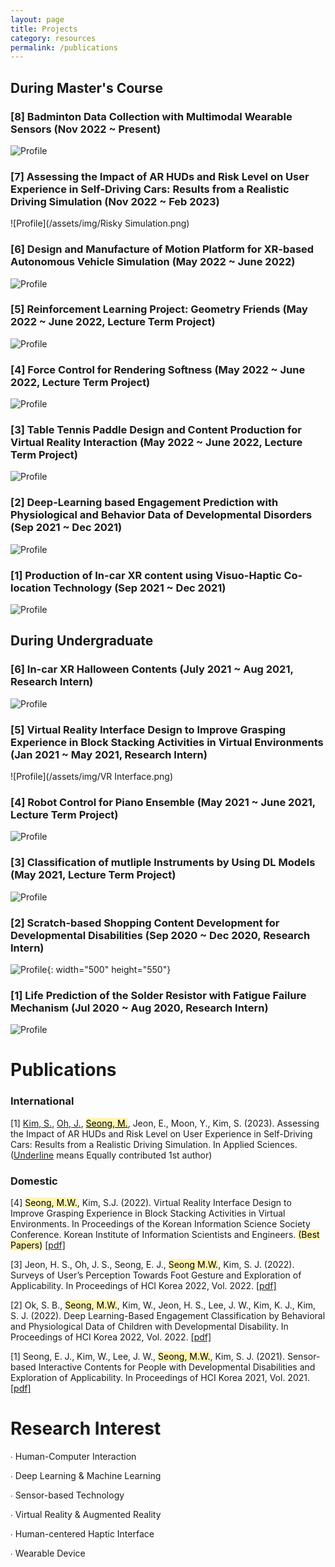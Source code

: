 ```yaml
---
layout: page
title: Projects
category: resources
permalink: /publications
---
```

## During Master's Course



### [8] Badminton Data Collection with Multimodal Wearable Sensors (Nov 2022 ~ Present)
![Profile](/assets/img/badminton.gif)

### [7] Assessing the Impact of AR HUDs and Risk Level on User Experience in Self-Driving Cars: Results from a Realistic Driving Simulation (Nov 2022 ~ Feb 2023)
![Profile](/assets/img/Risky Simulation.png)

### [6] Design and Manufacture of Motion Platform for XR-based Autonomous Vehicle Simulation (May 2022 ~ June 2022)
![Profile](/assets/img/MotionSimulator.jpg)

### [5] Reinforcement Learning Project: Geometry Friends (May 2022 ~ June 2022, Lecture Term Project)
![Profile](/assets/img/RL.png)

### [4] Force Control for Rendering Softness (May 2022 ~ June 2022, Lecture Term Project)
![Profile](/assets/img/RobotControl.png)

### [3] Table Tennis Paddle Design and Content Production for Virtual Reality Interaction (May 2022 ~ June 2022, Lecture Term Project)
![Profile](/assets/img/VRTableTennis.png)
  
### [2] Deep-Learning based Engagement Prediction with Physiological and Behavior Data of Developmental Disorders  (Sep 2021 ~ Dec 2021)
![Profile](/assets/img/DL.png)

### [1] Production of In-car XR content using Visuo-Haptic Co-location Technology (Sep 2021 ~ Dec 2021)
![Profile](/assets/img/SR.gif)


## During Undergraduate

### [6] In-car XR Halloween Contents (July 2021 ~ Aug 2021, Research Intern)
![Profile](/assets/img/XRcontents.gif)

### [5] Virtual Reality Interface Design to Improve Grasping Experience in Block Stacking Activities in Virtual Environments (Jan 2021 ~ May 2021, Research Intern)
![Profile](/assets/img/VR Interface.png)

### [4] Robot Control for Piano Ensemble (May 2021 ~ June 2021, Lecture Term Project)
![Profile](/assets/img/robotpiano.gif)

### [3] Classification of mutliple Instruments by Using DL Models (May 2021, Lecture Term Project)
![Profile](/assets/img/DeepLearning.png)
  
### [2] Scratch-based Shopping Content Development for Developmental Disabilities (Sep 2020 ~ Dec 2020, Research Intern)
![Profile](/assets/img/DevelopmentalDisorder.png){: width="500" height="550"}

### [1] Life Prediction of the Solder Resistor with Fatigue Failure Mechanism (Jul 2020 ~ Aug 2020, Research Intern)
![Profile](/assets/img/solder.jpg)


# Publications

### International

[1] <u>Kim, S.</u>, <u>Oh, J.</u>, <mark style='background-color: #fff5b1'><u>Seong, M.</u></mark>, Jeon, E., Moon, Y., Kim, S. (2023). Assessing the Impact of AR HUDs and Risk Level on User Experience in Self-Driving Cars: Results from a Realistic Driving Simulation. In Applied Sciences. (<u>Underline</u> means Equally contributed 1st author)


### Domestic

[4] <mark style='background-color: #fff5b1'>Seong, M.W.</mark>, Kim, S.J. (2022). Virtual Reality Interface Design to Improve Grasping Experience in Block Stacking Activities in Virtual Environments. In Proceedings of the Korean Information Science Society Conference. Korean Institute of Information Scientists and Engineers. <mark style='background-color: #fff5b1'>(Best Papers)</mark> [[pdf]](https://drive.google.com/file/d/1osPECbX_5QtMgc-7yUUff1bUsMaaJjom/view)

[3] Jeon, H. S., Oh, J. S., Seong, E. J., <mark style='background-color: #fff5b1'>Seong M.W.</mark>, Kim, S. J. (2022). Surveys of User’s Perception Towards Foot Gesture and Exploration of Applicability. In Proceedings of HCI Korea 2022, Vol. 2022. [[pdf]](https://drive.google.com/file/d/1Zefz_ERz1FURbhVKovUR7AWkqHvP2uVB/view)

[2] Ok, S. B., <mark style='background-color: #fff5b1'>Seong, M.W.</mark>, Kim, W., Jeon, H. S., Lee, J. W., Kim, K. J.,  Kim, S. J. (2022). Deep Learning-Based Engagement Classification by Behavioral and Physiological Data of Children with Developmental Disability. In Proceedings of HCI Korea 2022, Vol. 2022. [[pdf]](https://drive.google.com/file/d/1GrgSU2Z8lvF0wsoBpX2hHsPf_AZtuXtK/view)

[1] Seong, E. J., Kim, W., Lee, J. W., <mark style='background-color: #fff5b1'>Seong, M.W.</mark>, Kim, S. J. (2021). Sensor-based Interactive Contents for People with Developmental Disabilities and Exploration of Applicability. In Proceedings of HCI Korea 2021, Vol. 2021. [[pdf]](https://drive.google.com/file/d/1aj8kNSi5NoZGOwl4PgPRwEGtiPqkclyj/view)

# Research Interest

∙ Human-Computer Interaction 

∙ Deep Learning & Machine Learning

∙ Sensor-based Technology 

∙ Virtual Reality & Augmented Reality

∙ Human-centered Haptic Interface

∙ Wearable Device

